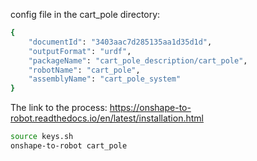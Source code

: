 config file in the cart_pole directory:

```bash
{
    "documentId": "3403aac7d285135aa1d35d1d",
    "outputFormat": "urdf",
    "packageName": "cart_pole_description/cart_pole",
    "robotName": "cart_pole",
    "assemblyName": "cart_pole_system"
}
```

The link to the process: https://onshape-to-robot.readthedocs.io/en/latest/installation.html


```bash
source keys.sh
onshape-to-robot cart_pole
```
